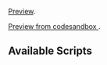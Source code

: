 [Preview](https://onefun1.github.io/tictactoe-react/).

[Preview from codesandbox ](https://codesandbox.io/s/8x5myq0ml2).



## Available Scripts

